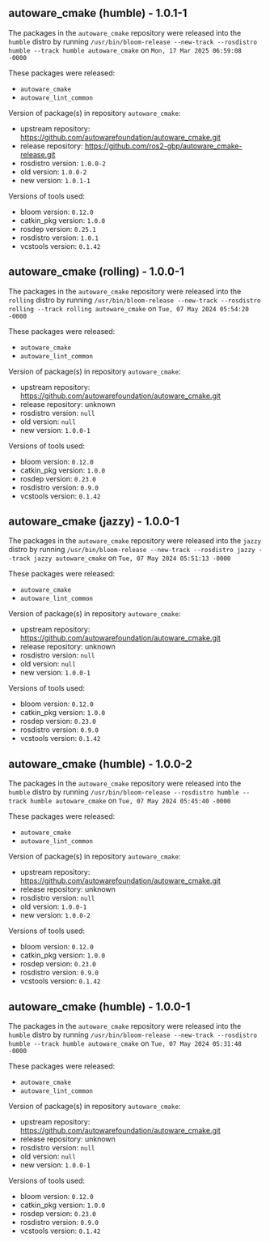 ## autoware_cmake (humble) - 1.0.1-1

The packages in the `autoware_cmake` repository were released into the `humble` distro by running `/usr/bin/bloom-release --new-track --rosdistro humble --track humble autoware_cmake` on `Mon, 17 Mar 2025 06:59:08 -0000`

These packages were released:
- `autoware_cmake`
- `autoware_lint_common`

Version of package(s) in repository `autoware_cmake`:

- upstream repository: https://github.com/autowarefoundation/autoware_cmake.git
- release repository: https://github.com/ros2-gbp/autoware_cmake-release.git
- rosdistro version: `1.0.0-2`
- old version: `1.0.0-2`
- new version: `1.0.1-1`

Versions of tools used:

- bloom version: `0.12.0`
- catkin_pkg version: `1.0.0`
- rosdep version: `0.25.1`
- rosdistro version: `1.0.1`
- vcstools version: `0.1.42`


## autoware_cmake (rolling) - 1.0.0-1

The packages in the `autoware_cmake` repository were released into the `rolling` distro by running `/usr/bin/bloom-release --new-track --rosdistro rolling --track rolling autoware_cmake` on `Tue, 07 May 2024 05:54:20 -0000`

These packages were released:
- `autoware_cmake`
- `autoware_lint_common`

Version of package(s) in repository `autoware_cmake`:

- upstream repository: https://github.com/autowarefoundation/autoware_cmake.git
- release repository: unknown
- rosdistro version: `null`
- old version: `null`
- new version: `1.0.0-1`

Versions of tools used:

- bloom version: `0.12.0`
- catkin_pkg version: `1.0.0`
- rosdep version: `0.23.0`
- rosdistro version: `0.9.0`
- vcstools version: `0.1.42`


## autoware_cmake (jazzy) - 1.0.0-1

The packages in the `autoware_cmake` repository were released into the `jazzy` distro by running `/usr/bin/bloom-release --new-track --rosdistro jazzy --track jazzy autoware_cmake` on `Tue, 07 May 2024 05:51:13 -0000`

These packages were released:
- `autoware_cmake`
- `autoware_lint_common`

Version of package(s) in repository `autoware_cmake`:

- upstream repository: https://github.com/autowarefoundation/autoware_cmake.git
- release repository: unknown
- rosdistro version: `null`
- old version: `null`
- new version: `1.0.0-1`

Versions of tools used:

- bloom version: `0.12.0`
- catkin_pkg version: `1.0.0`
- rosdep version: `0.23.0`
- rosdistro version: `0.9.0`
- vcstools version: `0.1.42`


## autoware_cmake (humble) - 1.0.0-2

The packages in the `autoware_cmake` repository were released into the `humble` distro by running `/usr/bin/bloom-release --rosdistro humble --track humble autoware_cmake` on `Tue, 07 May 2024 05:45:40 -0000`

These packages were released:
- `autoware_cmake`
- `autoware_lint_common`

Version of package(s) in repository `autoware_cmake`:

- upstream repository: https://github.com/autowarefoundation/autoware_cmake.git
- release repository: unknown
- rosdistro version: `null`
- old version: `1.0.0-1`
- new version: `1.0.0-2`

Versions of tools used:

- bloom version: `0.12.0`
- catkin_pkg version: `1.0.0`
- rosdep version: `0.23.0`
- rosdistro version: `0.9.0`
- vcstools version: `0.1.42`


## autoware_cmake (humble) - 1.0.0-1

The packages in the `autoware_cmake` repository were released into the `humble` distro by running `/usr/bin/bloom-release --new-track --rosdistro humble --track humble autoware_cmake` on `Tue, 07 May 2024 05:31:48 -0000`

These packages were released:
- `autoware_cmake`
- `autoware_lint_common`

Version of package(s) in repository `autoware_cmake`:

- upstream repository: https://github.com/autowarefoundation/autoware_cmake.git
- release repository: unknown
- rosdistro version: `null`
- old version: `null`
- new version: `1.0.0-1`

Versions of tools used:

- bloom version: `0.12.0`
- catkin_pkg version: `1.0.0`
- rosdep version: `0.23.0`
- rosdistro version: `0.9.0`
- vcstools version: `0.1.42`


